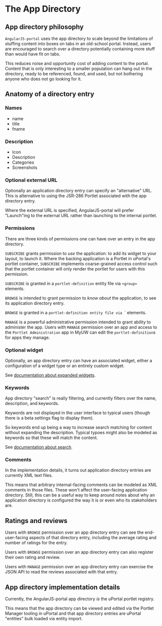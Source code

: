# The App Directory

## App directory philosophy

`AngularJS-portal` uses the app directory to scale beyond the limitations of stuffing content into boxes on tabs in an old-school portal. Instead, users are encouraged to search over a directory potentially containing more stuff than would have fit on tabs.

This reduces noise and opportunity cost of adding content to the portal. Content that is only interesting to a smaller population can hang out in the directory, ready to be referenced, found, and used, but not bothering anyone who does not go looking for it.

## Anatomy of a directory entry

### Names

* name
* title
* fname

### Description

 * Icon
 * Description
 * Categories
 * Screenshots

### Optional external URL

Optionally an application directory entry can specify an "alternative" URL. This is alternative to using the JSR-286 Portlet associated with the app directory entry.

Where the external URL is specified, AngularJS-portal will prefer "Launch"ing to the external URL rather than launching to the internal portlet.

### Permissions

There are three kinds of permissions one can have over an entry in the app directory.

`SUBSCRIBE` grants permission to *use* the application: to add its widget to your layout, to launch it. Where the backing application is a Portlet in uPortal's portlet container, `SUBSCRIBE` implements coarse-grained access control such that the portlet container will only render the portlet for users with this permission.

`SUBSCRIBE` is granted in a `portlet-definition` entity file via `<group>` elements.

`BROWSE` is intended to grant permission to *know about* the application, to see its application directory entry.

`BROWSE` is granted in a `portlet-definition entity file via `<permission>` elements.

`MANAGE` is a powerful administrative permission intended to grant ability to administer the app. Users with `MANAGE` permission over an app and access to the `Portlet Administration` app in MyUW can edit the `portlet-definition`s for apps they manage. 

### Optional widget

Optionally, an app directory entry can have an associated widget, either a configuration of a widget type or an entirely custom widget.

See [documentation about expanded widgets](#/md/expanded).

### Keywords

App directory "search" is really filtering, and currently filters over the name, description, and keywords.

Keywords are not displayed in the user interface to typical users (though there is a beta settings flag to display them).

So keywords end up being a way to increase search matching for content without expanding the description. Typical typoes might also be modeled as keywords so that these will match the content.

See [documentation about search](#/md/search).

### Comments

In the implementation details, it turns out application directory entries are currently XML text files.

This means that arbitrary internal-facing comments can be modeled as XML comments in those files. These won't affect the user-facing application directory. Still, this can be a useful way to keep around notes about why an application directory is configured the way it is or even who its stakeholders are.

## Ratings and reviews

Users with `BROWSE` permission over an app directory entry can see the end-user-facing aspects of that directory entry, including the average rating and number of ratings for the entry.

Users with `BROWSE` permission over an app directory entry can also register their own rating and review.

Users with `MANAGE` permission over an app directory entry can exercise the JSON API to read the reviews associated with that entry.

## App directory implementation details

Currently, the AngularJS-portal app directory *is* the uPortal portlet registry.

This means that the app directory can be viewed and edited via the Portlet Manager tooling in uPortal and that app directory entries are uPortal "entities" bulk loaded via entity import.
